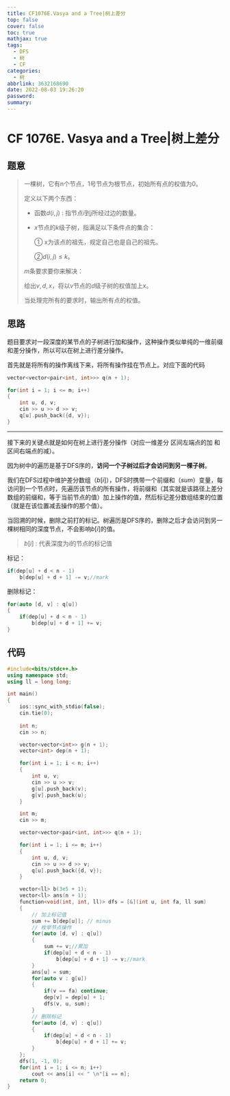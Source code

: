 ```yaml
---
title: CF1076E.Vasya and a Tree|树上差分
top: false
cover: false
toc: true
mathjax: true
tags:
  - DFS
  - 树
  - CF
categories:
  - 树
abbrlink: 3632168690
date: 2022-08-03 19:26:20
password:
summary:
---
```




# CF 1076E. Vasya and a Tree|树上差分

## 题意

> 一棵树，它有n个节点，1号节点为根节点，初始所有点的权值为0。
>
> 定义以下两个东西：
>
> - 函数$d(i,j)$ : 指节点$i$到$j$所经过边的数量。
>
> - $x$节点的$k$级子树，指满足以下条件点的集合：
>
>   ① x为该点的祖先，规定自己也是自己的祖先。
>
>   ②$d(i,j) \leq k$。
>
> $m$条要求要你来解决：
>
> 给出$v,d,x$，将以$v$节点的$d$级子树的权值加上$x$。
>
> 当处理完所有的要求时，输出所有点的权值。

## 思路

题目要求对一段深度的某节点的子树进行加和操作，这种操作类似单纯的一维前缀和差分操作，所以可以在树上进行差分操作。

首先就是将所有的操作离线下来，将所有操作挂在节点上。对应下面的代码

```cpp
vector<vector<pair<int, int>>> q(n + 1);

for(int i = 1; i <= m; i++)
{
    int u, d, v;
    cin >> u >> d >> v;
    q[u].push_back({d, v});
}
```

---

接下来的关键点就是如何在树上进行差分操作（对应一维差分 区间左端点的加 和 区间右端点的减）。

因为树中的遍历是基于DFS序的，**访问一个子树过后才会访问到另一棵子树**。

我们在DFS过程中维护差分数组（$b[i]$），DFS时携带一个前缀和（$sum$）变量，每访问到一个节点时，先遍历该节点的所有操作，将前缀和（其实就是该路径上差分数组的前缀和，等于当前节点的值）加上操作的值，然后标记差分数组结束的位置（就是在该位置减去操作的那个值）。

当回溯的时候，删除之前打的标记。树遍历是DFS序的，删除之后才会访问到另一棵树相同的深度节点，不会影响$b[i]$的值。

> $b[i]$ : 代表深度为$i$的节点的标记值

标记：

```cpp
if(dep[u] + d < n - 1)
    b[dep[u] + d + 1] -= v;//mark
```

删除标记：

```cpp
for(auto [d, v] : q[u])
{
    if(dep[u] + d < n - 1)
        b[dep[u] + d + 1] += v;
}
```



## 代码

```cpp
#include<bits/stdc++.h>
using namespace std;
using ll = long long;

int main()
{
	ios::sync_with_stdio(false);
	cin.tie(0);
	
	int n;
	cin >> n;

	vector<vector<int>> g(n + 1);
	vector<int> dep(n + 1);

	for(int i = 1; i < n; i++)
	{
		int u, v;
		cin >> u >> v;
		g[u].push_back(v);
		g[v].push_back(u);
	}

	int m;
	cin >> m;

	vector<vector<pair<int, int>>> q(n + 1);

	for(int i = 1; i <= m; i++)
	{
		int u, d, v;
		cin >> u >> d >> v;
		q[u].push_back({d, v});
	}

	vector<ll> b(3e5 + 1);
	vector<ll> ans(n + 1);
	function<void(int, int, ll)> dfs = [&](int u, int fa, ll sum)
	{
        // 加上标记值
		sum += b[dep[u]]; // minus
        // 枚举节点操作
		for(auto [d, v] : q[u])
		{
			sum += v;//累加
			if(dep[u] + d < n - 1)
				b[dep[u] + d + 1] -= v;//mark
		}
		ans[u] = sum;
		for(auto v : g[u])
		{
			if(v == fa) continue;
			dep[v] = dep[u] + 1;
			dfs(v, u, sum);
		}
        // 删除标记
		for(auto [d, v] : q[u])
		{
			if(dep[u] + d < n - 1)
				b[dep[u] + d + 1] += v;
		}
	};
	dfs(1, -1, 0);
	for(int i = 1; i <= n; i++)
		cout << ans[i] << " \n"[i == n];
	return 0;
}
```

